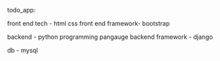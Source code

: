 todo_app:

front end tech - html css
front end framework- bootstrap 

backend - python programming pangauge
backend framework - django

db - mysql
